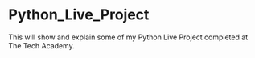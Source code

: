 # Python_Live_Project
 This will show and explain some of my Python Live Project completed at The Tech Academy.
